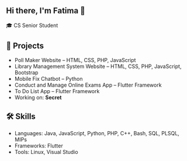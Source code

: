 ## Hi there, I'm Fatima 👋

🎓 CS Senior Student 

## 🚀 Projects
- Poll Maker Website – HTML, CSS, PHP, JavaScript
- Library Management System Website – HTML, CSS, PHP, JavaScript, Bootstrap
- Mobile Fix Chatbot – Python
- Conduct and Manage Online Exams App – Flutter Framework
- To Do List App – Flutter Framework
- Working on: **Secret**

## 🛠️ Skills
- Languages: Java, JavaScript, Python, PHP, C++, Bash, SQL, PLSQL, MIPs
- Frameworks: Flutter
- Tools: Linux, Visual Studio
<!--
**Ipro-F/Ipro-F** is a ✨ _special_ ✨ repository because its `README.md` (this file) appears on your GitHub profile.

Here are some ideas to get you started:

- 🔭 I’m currently working on ...
- 🌱 I’m currently learning ...
- 👯 I’m looking to collaborate on ...
- 🤔 I’m looking for help with ...
- 💬 Ask me about ...
- 📫 How to reach me: ...
- 😄 Pronouns: ...
- ⚡ Fun fact: ...
-->
